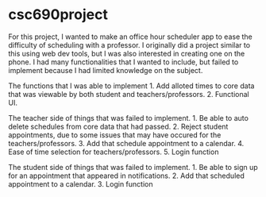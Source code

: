 # csc690project
For this project, I wanted to make an office hour scheduler app to ease the difficulty of scheduling with a professor. 
I originally did a project similar to this using web dev tools, but I was also interested in creating one on the phone.
I had many functionalities that I wanted to include, but failed to implement because I had limited knowledge on the subject.  
  
  The functions that I was able to implement
    1. Add alloted times to core data that was viewable by both student and teachers/professors.
    2. Functional UI.  
    
    
  The teacher side of things that was failed to implement.
    1. Be able to auto delete schedules from core data that had passed.
    2. Reject student appointments, due to some issues that may have occured for the teachers/professors.
    3. Add that schedule appointment to a calendar.
    4. Ease of time selection for teachers/professors.
    5. Login function
    
  The student side of things that was failed to implement.
    1. Be able to sign up for an appointment that appeared in notifications.
    2. Add that scheduled appointment to a calendar.
    3. Login function
    
  
